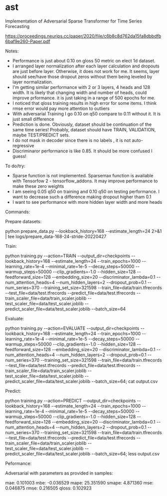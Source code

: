 # ast
Implementation of Adversarial Sparse Transformer for Time Series Forecasting

https://proceedings.neurips.cc/paper/2020/file/c6b8c8d762da15fa8dbbdfb6baf9e260-Paper.pdf

Notes:

- Performance is just about 0.10 on gloss 50 metric on elect 1d dataset.
- I arranged layer normalization after each layer calculation and dropouts are just before layer. Otherwise, it does not work for me. It seems, layer should see/have those dropout zeros without them being leveled by layer normalization.
- I'm getting similar performance with 2 or 3 layers, 4 heads and 128 width. It is likely that changing width and number of heads, could improve prformance. it is just taking in a range of 500 epochs for me.
- I noticed that qloss training results in high error for some items. I think rmse error would pay more attention to outliers
- With adversarial Training I go 0.10 on q50 compare to 0.11 without it. It is just small difference 
- Prediction is done. Obviously, dataset should be continuation of the same time series! Probably, dataset should have TRAIN, VALIDATION, maybe TEST/PREDICT sets.
- I do not mask in decoder since there is no labels , it is not auto-regressive
- Discriminaror performance is like 0.85. It should be more confused I guess! 

To do/try:
- Sparse function is not implemented. Sparsemax function is available with Tensorfow 2 - tensorflow_addons. It may improve performance to make these zero weights
- I am seeing 0.05 q50 on training and 0.10 q50 on testing performance. I want to decrease such a difference making dropout higher tham 0.1
- I want to see performance with more hidden layer width and more heads

Commands:

Prepare datasets:

python prepare_data.py --lookback_history=168 --estimate_length=24 2>&1 | tee logs/prepare_data-168-24-stride-20220427

Train:

python training.py --action=TRAIN --output_dir=checkpoints --lookback_history=168 --estimate_length=24 --train_epochs=1000 --learning_rate=1e-4 --minimal_rate=1e-5 --decay_steps=50000 --warmup_steps=50000 --clip_gradients=-1.0 --hidden_size=128 --feedforward_size=128 --embedding_size=20 --discriminator_lambda=0.1 --num_attention_heads=4 --num_hidden_layers=2 --dropout_prob=0.1 --num_series=370 --training_set_size=321598 --train_file=data/train.tfrecords --test_file=data/test.tfrecords --predict_file=data/test.tfrecords --train_scaler_file=data/train_scaler.joblib --test_scaler_file=data/test_scaler.joblib --predict_scaler_file=data/test_scaler.joblib --batch_size=64

Evaluate:

python training.py --action=EVALUATE --output_dir=checkpoints --lookback_history=168 --estimate_length=24 --train_epochs=1000 --learning_rate=1e-4 --minimal_rate=1e-5 --decay_steps=50000 --warmup_steps=50000 --clip_gradients=-1.0 --hidden_size=128 --feedforward_size=128 --embedding_size=20 --discriminator_lambda=0.1 --num_attention_heads=4 --num_hidden_layers=2 --dropout_prob=0.1 --num_series=370 --training_set_size=321598 --train_file=data/train.tfrecords --test_file=data/test.tfrecords --predict_file=data/test.tfrecords --train_scaler_file=data/train_scaler.joblib --test_scaler_file=data/test_scaler.joblib --predict_scaler_file=data/test_scaler.joblib --batch_size=64; cat output.csv

Predict:

python training.py --action=PREDICT --output_dir=checkpoints --lookback_history=168 --estimate_length=24 --train_epochs=1000 --learning_rate=1e-4 --minimal_rate=1e-5 --decay_steps=50000 --warmup_steps=50000 --clip_gradients=-1.0 --hidden_size=128 --feedforward_size=128 --embedding_size=20 --discriminator_lambda=0.1 --num_attention_heads=4 --num_hidden_layers=2 --dropout_prob=0.1 --num_series=370 --training_set_size=321598 --train_file=data/train.tfrecords --test_file=data/test.tfrecords --predict_file=data/test.tfrecords --train_scaler_file=data/train_scaler.joblib --test_scaler_file=data/test_scaler.joblib --predict_scaler_file=data/test_scaler.joblib --batch_size=64; less output.csv

Peformance:

Adversarial with parameters as provided in samples:

mae: 0.101003
mbe: -0.036529
mape: 25.351590
smape: 4.871360
mse: 0.046875
rmse: 0.216505
qloss: 0.102923

